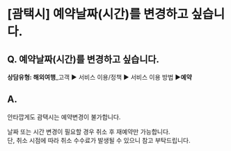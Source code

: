 # [괌택시] 예약날짜(시간)를 변경하고 싶습니다.

**Q. 예약날짜(시간)를 변경하고 싶습니다.**
---------------------------

**상담유형: 해외여행**\_고객 ▶ 서비스 이용/정책 ▶ 서비스 이용 방법 ▶****예약****

**A.**
------

안타깝게도 괌택시는 예약변경이 불가합니다.  
  
날짜 또는 시간 변경이 필요할 경우 취소 후 재예약만 가능합니다.  
단, 취소 시점에 따라 취소 수수료가 발생될 수 있으니 참고 부탁드립니다.